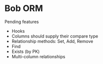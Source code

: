 # Bob ORM

Pending features

* Hooks
* Columns should supply their compare type
* Relationship methods: Set, Add, Remove
* Find
* Exists (by PK)
* Multi-column relationships

